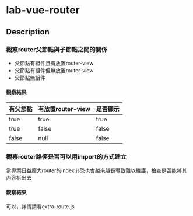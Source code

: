 # lab-vue-router

## Description

### 觀察router父節點與子節點之間的關係

* 父節點有組件且有放置router-view
* 父節點有組件但無放置router-view
* 父節點無組件

#### 觀察結果

| 有父節點 | 有放置router-view | 是否顯示 |
| -------- | ----------------- | -------- |
| true     | true              | true     |
| true     | false             | false    |
| false    | null              | false    |


### 觀察router路徑是否可以用import的方式建立

當專案日益龐大router的index.js恐也會越來越長導致難以維護，檢查是否能將其內容拆出去

#### 觀察結果

可以，詳情請看extra-route.js
